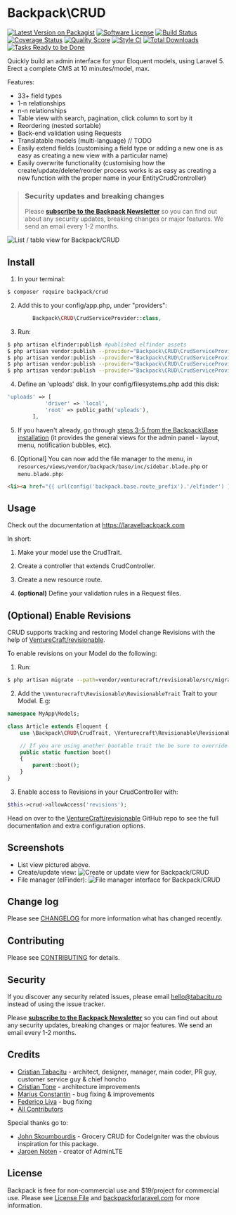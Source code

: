 
# Backpack\CRUD

[![Latest Version on Packagist](https://img.shields.io/packagist/v/backpack/crud.svg?style=flat-square)](https://packagist.org/packages/backpack/crud)
[![Software License](https://img.shields.io/badge/license-MIT-brightgreen.svg?style=flat-square)](LICENSE.md)
[![Build Status](https://img.shields.io/travis/Laravel-Backpack/CRUD/master.svg?style=flat-square)](https://travis-ci.org/Laravel-Backpack/CRUD)
[![Coverage Status](https://img.shields.io/scrutinizer/coverage/g/laravel-backpack/crud.svg?style=flat-square)](https://scrutinizer-ci.com/g/laravel-backpack/crud/code-structure)
[![Quality Score](https://img.shields.io/scrutinizer/g/laravel-backpack/crud.svg?style=flat-square)](https://scrutinizer-ci.com/g/laravel-backpack/crud)
[![Style CI](https://styleci.io/repos/53581270/shield)](https://styleci.io/repos/53581270)
[![Total Downloads](https://img.shields.io/packagist/dt/backpack/crud.svg?style=flat-square)](https://packagist.org/packages/backpack/crud)
[![Tasks Ready to be Done](https://badge.waffle.io/Laravel-Backpack/crud.png?label=ready&title=Ready)](https://waffle.io/Laravel-Backpack/crud)

Quickly build an admin interface for your Eloquent models, using Laravel 5. Erect a complete CMS at 10 minutes/model, max.

Features:
- 33+ field types
- 1-n relationships
- n-n relationships
- Table view with search, pagination, click column to sort by it
- Reordering (nested sortable)
- Back-end validation using Requests
- Translatable models (multi-language) // TODO
- Easily extend fields (customising a field type or adding a new one is as easy as creating a new view with a particular name)
- Easily overwrite functionality (customising how the create/update/delete/reorder process works is as easy as creating a new function with the proper name in your EntityCrudCrontroller)

> ### Security updates and breaking changes
> Please **[subscribe to the Backpack Newsletter](http://eepurl.com/bUEGjf)** so you can find out about any security updates, breaking changes or major features. We send an email every 1-2 months.

![List / table view for Backpack/CRUD](https://dl.dropboxusercontent.com/u/2431352/backpack_crud_list.png)

## Install

1) In your terminal:

``` bash
$ composer require backpack/crud
```

2) Add this to your config/app.php, under "providers":
```php
        Backpack\CRUD\CrudServiceProvider::class,
```

3) Run:
```bash
$ php artisan elfinder:publish #published elfinder assets
$ php artisan vendor:publish --provider="Backpack\CRUD\CrudServiceProvider" --tag="public" #publish CRUD assets
$ php artisan vendor:publish --provider="Backpack\CRUD\CrudServiceProvider" --tag="lang" #publish the lang files
$ php artisan vendor:publish --provider="Backpack\CRUD\CrudServiceProvider" --tag="config" #publish the config file
$ php artisan vendor:publish --provider="Backpack\CRUD\CrudServiceProvider" --tag="elfinder" #publish overwritten elFinder assets
```

4) Define an 'uploads' disk. In your config/filesystems.php add this disk:
```php
'uploads' => [
            'driver' => 'local',
            'root' => public_path('uploads'),
        ],
```

5) If you haven't already, go through [steps 3-5 from the Backpack\Base installation](https://github.com/Laravel-Backpack/Base#install) (it provides the general views for the admin panel - layout, menu, notification bubbles, etc).

6) [Optional] You can now add the file manager to the menu, in `resources/views/vendor/backpack/base/inc/sidebar.blade.php` or `menu.blade.php`:
```html
<li><a href="{{ url(config('backpack.base.route_prefix').'/elfinder') }}"><i class="fa fa-files-o"></i> <span>File manager</span></a></li>
```

## Usage

Check out the documentation at https://laravelbackpack.com


In short:

1. Make your model use the CrudTrait.

2. Create a controller that extends CrudController.

3. Create a new resource route.

4. **(optional)** Define your validation rules in a Request files.


## **(Optional)** Enable Revisions

CRUD supports tracking and restoring Model change Revisions with the help of [VentureCraft/revisionable](https://github.com/VentureCraft/revisionable).

To enable revisions on your Model do the following:

1. Run:
```bash
$ php artisan migrate --path=vendor/venturecraft/revisionable/src/migrations #run revisionable migrations
```

2. Add the `\Venturecraft\Revisionable\RevisionableTrait` Trait to your Model. E.g:
```php
namespace MyApp\Models;

class Article extends Eloquent {
    use \Backpack\CRUD\CrudTrait, \Venturecraft\Revisionable\RevisionableTrait;

    // If you are using another bootable trait the be sure to override the boot method in your model
    public static function boot()
    {
        parent::boot();
    }
}
```

3. Enable access to Revisions in your CrudController with:
```php
$this->crud->allowAccess('revisions');
```

Head on over to the [VentureCraft/revisionable](https://github.com/VentureCraft/revisionable) GitHub repo to see the full documentation and extra configuration options.

## Screenshots

- List view pictured above.
- Create/update view:
![Create or update view for Backpack/CRUD](https://infinit.io/_/32czWa8.png)
- File manager (elFinder):
![File manager interface for Backpack/CRUD](https://dl.dropboxusercontent.com/u/2431352/backpack_crud_elfinder.png)

## Change log

Please see [CHANGELOG](CHANGELOG.md) for more information what has changed recently.

## Contributing

Please see [CONTRIBUTING](CONTRIBUTING.md) for details.

## Security

If you discover any security related issues, please email hello@tabacitu.ro instead of using the issue tracker.

Please **[subscribe to the Backpack Newsletter](http://eepurl.com/bUEGjf)** so you can find out about any security updates, breaking changes or major features. We send an email every 1-2 months.

## Credits

- [Cristian Tabacitu](http://tabacitu.ro) - architect, designer, manager, main coder, PR guy, customer service guy & chief honcho
- [Cristian Tone](http://updivision.com) - architecture improvements
- [Marius Constantin](http://updivision.com) - bug fixing & improvements
- [Federico Liva](https://github.com/fede91it) - bug fixing
- [All Contributors][link-contributors]

Special thanks go to:
- [John Skoumbourdis](http://www.grocerycrud.com/) - Grocery CRUD for CodeIgniter was the obvious inspiration for this package.
- [Jaroen Noten](https://github.com/JeroenNoten/Laravel-AdminLTE) - creator of AdminLTE


## License

Backpack is free for non-commercial use and $19/project for commercial use. Please see [License File](LICENSE.md) and [backpackforlaravel.com](https://backpackforlaravel.com/#pricing) for more information.

[ico-version]: https://img.shields.io/packagist/v/dick/crud.svg?style=flat-square
[ico-license]: https://img.shields.io/badge/license-MIT-brightgreen.svg?style=flat-square
[ico-downloads]: https://img.shields.io/packagist/dt/tabacitu/crud.svg?style=flat-square

[link-packagist]: https://packagist.org/packages/backpack/crud
[link-downloads]: https://packagist.org/packages/backpack/crud
[link-author]: https://tabacitu.ro
[link-contributors]: ../../contributors
